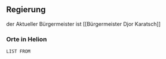 







## Regierung

der Aktueller Bürgermeister ist [[Bürgermeister Djor Karatsch]]

### Orte in Helion
```dataview
LIST FROM  
```

